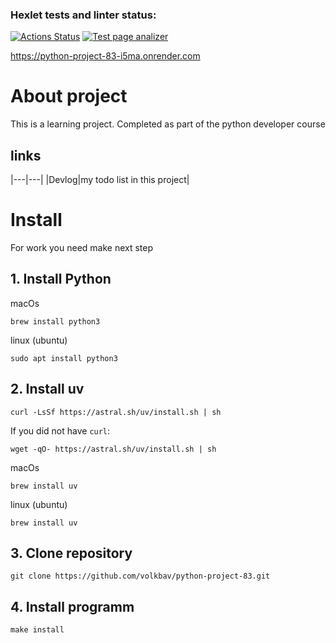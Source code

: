 ### Hexlet tests and linter status:
[![Actions Status](https://github.com/volkbav/python-project-83/actions/workflows/hexlet-check.yml/badge.svg)](https://github.com/volkbav/python-project-83/actions) [![Test page analizer](https://github.com/volkbav/python-project-83/actions/workflows/my_tests.yml/badge.svg)](https://github.com/volkbav/python-project-83/actions/workflows/my_tests.yml)


https://python-project-83-i5ma.onrender.com

# About project
This is a learning project. Completed as part of the python developer course

## links
|---|---|
|Devlog|my todo list in this project|

# Install
For work you need make next step
## 1. Install Python
macOs
```
brew install python3
```
linux (ubuntu)
```
sudo apt install python3
```
## 2. Install uv
```
curl -LsSf https://astral.sh/uv/install.sh | sh
```
If you did not have `curl`:
```
wget -qO- https://astral.sh/uv/install.sh | sh
```
macOs
```
brew install uv
```
linux (ubuntu)
```
brew install uv
```
## 3. Clone repository
```
git clone https://github.com/volkbav/python-project-83.git
```
## 4. Install programm
```
make install
```

